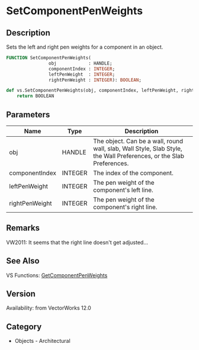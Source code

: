 # SetComponentPenWeights

## Description
Sets the left and right pen weights for a component in an object.

```pascal
FUNCTION SetComponentPenWeights(
				obj            : HANDLE;
				componentIndex : INTEGER;
				leftPenWeight  : INTEGER;
				rightPenWeight : INTEGER): BOOLEAN;
```

```python
def vs.SetComponentPenWeights(obj, componentIndex, leftPenWeight, rightPenWeight):
    return BOOLEAN
```

## Parameters
|Name|Type|Description|
|---|---|---|
|obj|HANDLE|The object. Can be a wall, round wall, slab, Wall Style, Slab Style, the Wall Preferences, or the Slab Preferences.|
|componentIndex|INTEGER|The index of the component.|
|leftPenWeight|INTEGER|The pen weight of the component's left line.|
|rightPenWeight|INTEGER|The pen weight of the component's right line.|

## Remarks
VW2011: It seems that the right line doesn't get adjusted...

## See Also
VS Functions:
[GetComponentPenWeights](GetComponentPenWeights.md)

## Version
Availability: from VectorWorks 12.0

## Category
* Objects - Architectural

